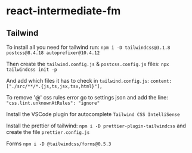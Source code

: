 # react-intermediate-fm

## Tailwind

To install all you need for tailwind run:
`npm i -D tailwindcss@3.1.8 postcss@8.4.18 autoprefixer@10.4.12`

Then create the `tailwind.config.js` & `postcss.config.js` files:
`npx tailwindcss init -p`

And add which files it has to check in `tailwind.config.js`:
`content: ["./src/**/*.{js,ts,jsx,tsx,html}"],`

To remove '@' css rules error go to settings json and add the line:
`"css.lint.unknownAtRules": "ignore"`

Install the VSCode plugin for autocomplete `Tailwind CSS IntelliSense`

Install the prettier of tailwind:
`npm i -D prettier-plugin-tailwindcss` and create the file `prettier.config.js`

Forms 
`npm i -D @tailwindcss/forms@0.5.3`